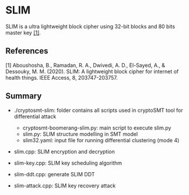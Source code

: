 # SLIM
SLIM is a ultra lightweight block cipher using 32-bit blocks and 80 bits master key [[1]](#1).

## References
<a id="1">[1]</a> 
Aboushosha, B., Ramadan, R. A., Dwivedi, A. D., El-Sayed, A., & Dessouky, M. M. (2020). 
SLIM: A lightweight block cipher for internet of health things. 
IEEE Access, 8, 203747-203757.


## Summary
- ./cryptosmt-slim: folder contains all scripts used in cryptoSMT tool for differential attack
  - cryptosmt-boomerang-slim.py: main script to execute slim.py
  - slim.py: SLIM structure modelling in SMT model
  - slim32.yaml: input file for running differential clustering (mode 4)

- slim.cpp: SLIM encryption and decryption 
- slim-key.cpp: SLIM key scheduling algorithm
- slim-ddt.cpp: generate SLIM DDT 
- slim-attack.cpp: SLIM key recovery attack

